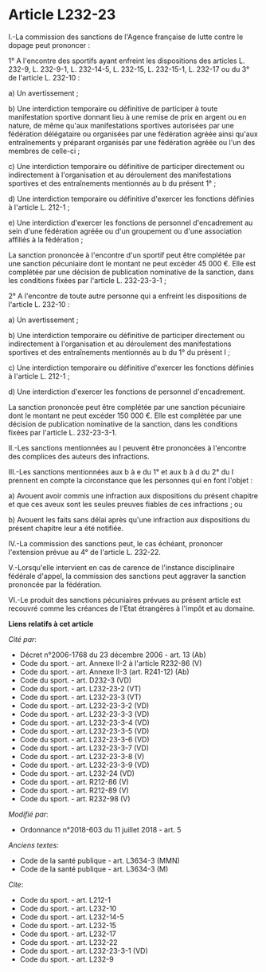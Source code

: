 # Article L232-23

I.-La commission des sanctions de l'Agence française de lutte contre le dopage peut prononcer : 

1° A l'encontre des sportifs ayant enfreint les dispositions des articles L. 232-9, L. 232-9-1, L. 232-14-5, L. 232-15, L.
232-15-1, L. 232-17 ou du 3° de l'article L. 232-10 : 

a) Un avertissement ; 

b) Une interdiction temporaire ou définitive de participer à toute manifestation sportive donnant lieu à une remise de prix
en argent ou en nature, de même qu'aux manifestations sportives autorisées par une fédération délégataire ou organisées par
une fédération agréée ainsi qu'aux entraînements y préparant organisés par une fédération agréée ou l'un des membres de
celle-ci ; 

c) Une interdiction temporaire ou définitive de participer directement ou indirectement à l'organisation et au déroulement
des manifestations sportives et des entraînements mentionnés au b du présent 1° ; 

d) Une interdiction temporaire ou définitive d'exercer les fonctions définies à l'article L. 212-1 ; 

e) Une interdiction d'exercer les fonctions de personnel d'encadrement au sein d'une fédération agréée ou d'un groupement ou
d'une association affiliés à la fédération ; 

La sanction prononcée à l'encontre d'un sportif peut être complétée par une sanction pécuniaire dont le montant ne peut
excéder 45 000 €. Elle est complétée par une décision de publication nominative de la sanction, dans les conditions fixées
par l'article L. 232-23-3-1 ; 

2° A l'encontre de toute autre personne qui a enfreint les dispositions de l'article L. 232-10 : 

a) Un avertissement ; 

b) Une interdiction temporaire ou définitive de participer directement ou indirectement à l'organisation et au déroulement
des manifestations sportives et des entraînements mentionnés au b du 1° du présent I ; 

c) Une interdiction temporaire ou définitive d'exercer les fonctions définies à l'article L. 212-1 ; 

d) Une interdiction d'exercer les fonctions de personnel d'encadrement. 

La sanction prononcée peut être complétée par une sanction pécuniaire dont le montant ne peut excéder 150 000 €. Elle est
complétée par une décision de publication nominative de la sanction, dans les conditions fixées par l'article L. 232-23-3-1. 

II.-Les sanctions mentionnées au I peuvent être prononcées à l'encontre des complices des auteurs des infractions. 

III.-Les sanctions mentionnées aux b à e du 1° et aux b à d du 2° du I prennent en compte la circonstance que les personnes
qui en font l'objet : 

a) Avouent avoir commis une infraction aux dispositions du présent chapitre et que ces aveux sont les seules preuves fiables
de ces infractions ; ou 

b) Avouent les faits sans délai après qu'une infraction aux dispositions du présent chapitre leur a été notifiée. 

IV.-La commission des sanctions peut, le cas échéant, prononcer l'extension prévue au 4° de l'article L. 232-22. 

V.-Lorsqu'elle intervient en cas de carence de l'instance disciplinaire fédérale d'appel, la commission des sanctions peut
aggraver la sanction prononcée par la fédération. 

VI.-Le produit des sanctions pécuniaires prévues au présent article est recouvré comme les créances de l'Etat étrangères à
l'impôt et au domaine.

**Liens relatifs à cet article**

_Cité par_:

  - Décret n°2006-1768 du 23 décembre 2006 - art. 13 (Ab)
  - Code du sport. - art. Annexe II-2 à l'article R232-86 (V)
  - Code du sport. - art. Annexe II-3 (art. R241-12) (Ab)
  - Code du sport. - art. D232-3 (VD)
  - Code du sport. - art. L232-23-2 (VT)
  - Code du sport. - art. L232-23-3 (VT)
  - Code du sport. - art. L232-23-3-2 (VD)
  - Code du sport. - art. L232-23-3-3 (VD)
  - Code du sport. - art. L232-23-3-4 (VD)
  - Code du sport. - art. L232-23-3-5 (VD)
  - Code du sport. - art. L232-23-3-6 (VD)
  - Code du sport. - art. L232-23-3-7 (VD)
  - Code du sport. - art. L232-23-3-8 (V)
  - Code du sport. - art. L232-23-3-9 (VD)
  - Code du sport. - art. L232-24 (VD)
  - Code du sport. - art. R212-86 (V)
  - Code du sport. - art. R212-89 (V)
  - Code du sport. - art. R232-98 (V)

_Modifié par_:

  - Ordonnance n°2018-603 du 11 juillet 2018 - art. 5

_Anciens textes_:

  - Code de la santé publique - art. L3634-3 (MMN)
  - Code de la santé publique - art. L3634-3 (M)

_Cite_:

  - Code du sport. - art. L212-1
  - Code du sport. - art. L232-10
  - Code du sport. - art. L232-14-5
  - Code du sport. - art. L232-15
  - Code du sport. - art. L232-17
  - Code du sport. - art. L232-22
  - Code du sport. - art. L232-23-3-1 (VD)
  - Code du sport. - art. L232-9
